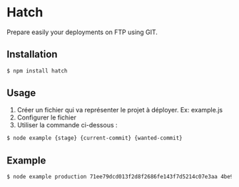 # Hatch

Prepare easily your deployments on FTP using GIT.

## Installation

```bash
$ npm install hatch
```

## Usage

1. Créer un fichier qui va représenter le projet à déployer. Ex: example.js
2. Configurer le fichier
3. Utiliser la commande ci-dessous :

```bash
$ node example {stage} {current-commit} {wanted-commit}
```

## Example

```bash
$ node example production 71ee79dcd013f2d8f2686fe143f7d5214c07e3aa 4be9e00861866367b31798efddffd2fd44ee28bb
```
